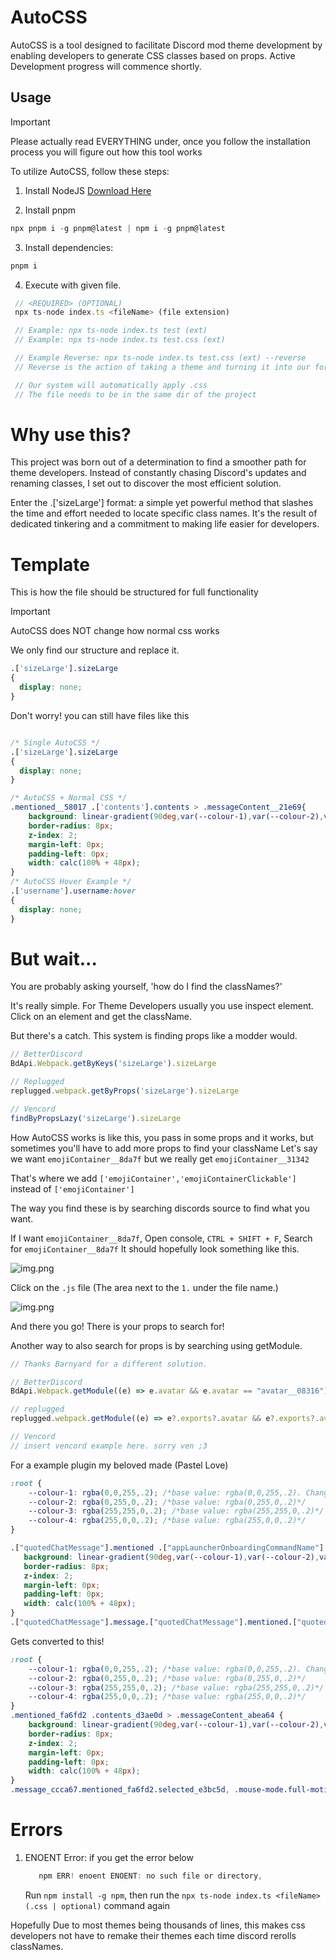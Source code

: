 # AutoCSS

AutoCSS is a tool designed to facilitate Discord mod theme development by enabling developers to generate CSS classes based on props. 
Active Development progress will commence shortly.

## Usage

> [!IMPORTANT]
> Please actually read EVERYTHING under, once you follow the installation process you will figure out how this tool works

To utilize AutoCSS, follow these steps:

1. Install NodeJS
[Download Here](https://nodejs.org/en/download)

2. Install pnpm
```javascript
npx pnpm i -g pnpm@latest | npm i -g pnpm@latest
```

3. Install dependencies:
```javascript
pnpm i
```
4. Execute with given file.
```javascript
 // <REQUIRED> (OPTIONAL)
 npx ts-node index.ts <fileName> (file extension)

 // Example: npx ts-node index.ts test (ext)
 // Example: npx ts-node index.ts test.css (ext)

 // Example Reverse: npx ts-node index.ts test.css (ext) --reverse
 // Reverse is the action of taking a theme and turning it into our format with correct props

 // Our system will automatically apply .css 
 // The file needs to be in the same dir of the project
```

# Why use this?
This project was born out of a determination to find a smoother path for theme developers. Instead of constantly chasing Discord's updates and renaming classes, I set out to discover the most efficient solution. 

Enter the .['sizeLarge'] format: a simple yet powerful method that slashes the time and effort needed to locate specific class names. It's the result of dedicated tinkering and a commitment to making life easier for developers.

# Template
This is how the file should be structured for full functionality

> [!IMPORTANT]
> AutoCSS does NOT change how normal css works
> 
> We only find our structure and replace it.

```css
.['sizeLarge'].sizeLarge 
{
  display: none;
}
```

Don't worry! you can still have files like this
```css

/* Single AutoCSS */
.['sizeLarge'].sizeLarge
{
  display: none;
}

/* AutoCSS + Normal CSS */
.mentioned__58017 .['contents'].contents > .messageContent__21e69{
    background: linear-gradient(90deg,var(--colour-1),var(--colour-2),var(--colour-3),var(--colour-4));;
    border-radius: 8px;
    z-index: 2;
    margin-left: 0px;
    padding-left: 0px;
    width: calc(100% + 48px);
}
/* AutoCSS Hover Example */
.['username'].username:hover
{
  display: none;
}
```

# But wait... 
You are probably asking yourself, 'how do I find the classNames?'

It's really simple. For Theme Developers usually you use inspect element.
Click on an element and get the className.

But there's a catch. This system is finding props like a modder would.
```javascript
// BetterDiscord
BdApi.Webpack.getByKeys('sizeLarge').sizeLarge

// Replugged
replugged.webpack.getByProps('sizeLarge').sizeLarge

// Vencord
findByPropsLazy('sizeLarge').sizeLarge
```

How AutoCSS works is like this, you pass in some props and it works, but 
sometimes you'll have to add more props to find your className
Let's say we want `emojiContainer__8da7f` but we really get `emojiContainer__31342`

That's where we add `['emojiContainer','emojiContainerClickable']` instead of
`['emojiContainer']`

The way you find these is by searching discords source to find what you want.

If I want `emojiContainer__8da7f`, Open console, `CTRL + SHIFT + F`, Search for `emojiContainer__8da7f`
It should hopefully look something like this.

![img.png](imgs/consoleShowClassNameLocation.png)

Click on the `.js` file
(The area next to the `1.` under the file name.)

![img.png](imgs/showExports.png)

And there you go! There is your props to search for!

Another way to also search for props is by searching using getModule.
```javascript
// Thanks Barnyard for a different solution.

// BetterDiscord
BdApi.Webpack.getModule((e) => e.avatar && e.avatar == "avatar__08316");

// replugged
replugged.webpack.getModule((e) => e?.exports?.avatar && e?.exports?.avatar == "avatar__08316")

// Vencord
// insert vencord example here. sorry ven ;3
```

For a example plugin my beloved made (Pastel Love)
```css
:root {
    --colour-1: rgba(0,0,255,.2); /*base value: rgba(0,0,255,.2). Change the .2 to change the opacity.*/
    --colour-2: rgba(0,255,0,.2); /*base value: rgba(0,255,0,.2)*/
    --colour-3: rgba(255,255,0,.2); /*base value: rgba(255,255,0,.2)*/
    --colour-4: rgba(255,0,0,.2); /*base value: rgba(255,0,0,.2)*/
}

.["quotedChatMessage"].mentioned .["appLauncherOnboardingCommandName"].contents > .["appLauncherOnboardingCommandName"].messageContent {
   background: linear-gradient(90deg,var(--colour-1),var(--colour-2),var(--colour-3),var(--colour-4));;
   border-radius: 8px;
   z-index: 2;
   margin-left: 0px;
   padding-left: 0px;
   width: calc(100% + 48px);
}
.["quotedChatMessage"].message.["quotedChatMessage"].mentioned.["quotedChatMessage"].selected, .mouse-mode.full-motion .["quotedChatMessage"].mentioned:hover, ["quotedChatMessage"].mentioned {background: transparent!important;}
```
Gets converted to this!
```css
:root {
    --colour-1: rgba(0,0,255,.2); /*base value: rgba(0,0,255,.2). Change the .2 to change the opacity.*/
    --colour-2: rgba(0,255,0,.2); /*base value: rgba(0,255,0,.2)*/
    --colour-3: rgba(255,255,0,.2); /*base value: rgba(255,255,0,.2)*/
    --colour-4: rgba(255,0,0,.2); /*base value: rgba(255,0,0,.2)*/
}
.mentioned_fa6fd2 .contents_d3ae0d > .messageContent_abea64 {
    background: linear-gradient(90deg,var(--colour-1),var(--colour-2),var(--colour-3),var(--colour-4));
    border-radius: 8px;
    z-index: 2;
    margin-left: 0px;
    padding-left: 0px;
    width: calc(100% + 48px);
}
.message_ccca67.mentioned_fa6fd2.selected_e3bc5d, .mouse-mode.full-motion .mentioned_fa6fd2:hover, mentioned_fa6fd2 {background: transparent!important;}
```

# Errors

1. ENOENT Error:
   if you get the error below
   ```javascript
      npm ERR! enoent ENOENT: no such file or directory,
   ```
   Run `npm install -g npm`, then run the `npx ts-node index.ts <fileName> (.css | optional)` command again 

Hopefully Due to most themes being thousands of lines, this makes css developers not have to remake their themes each time discord
rerolls classNames.
